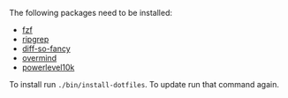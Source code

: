 The following packages need to be installed:

- [fzf](https://github.com/junegunn/fzf)
- [ripgrep](https://github.com/BurntSushi/ripgrep)
- [diff-so-fancy](https://github.com/so-fancy/diff-so-fancy)
- [overmind](https://github.com/DarthSim/overmind)
- [powerlevel10k](https://github.com/romkatv/powerlevel10k)

To install run ```./bin/install-dotfiles```. To update run that command again.
